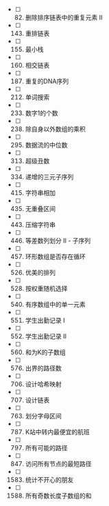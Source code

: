 - [ ] 82. 删除排序链表中的重复元素 II
- [ ] 143. 重排链表
- [ ] 155. 最小栈
- [ ] 160. 相交链表
- [ ] 187. 重复的DNA序列
- [ ] 212. 单词搜索
- [ ] 233. 数字1的个数
- [ ] 238. 除自身以外数组的乘积
- [ ] 295. 数据流的中位数
- [ ] 313. 超级丑数
- [ ] 334. 递增的三元子序列
- [ ] 415. 字符串相加
- [ ] 435. 无重叠区间
- [ ] 443. 压缩字符串
- [ ] 446. 等差数列划分 II - 子序列
- [ ] 457. 环形数组是否存在循环
- [ ] 526. 优美的排列
- [ ] 528. 按权重随机选择
- [ ] 540. 有序数组中的单一元素
- [ ] 551. 学生出勤记录 I
- [ ] 552. 学生出勤记录 II
- [ ] 560. 和为K的子数组
- [ ] 576. 出界的路径数
- [ ] 706. 设计哈希映射
- [ ] 707. 设计链表
- [ ] 763. 划分字母区间
- [ ] 787. K站中转内最便宜的航班
- [ ] 797. 所有可能的路径
- [ ] 847. 访问所有节点的最短路径
- [ ] 1583. 统计不开心的朋友
- [ ] 1588. 所有奇数长度子数组的和
